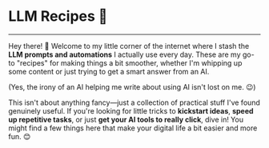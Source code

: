 # LLM Recipes 🍳

---

Hey there! 👋 Welcome to my little corner of the internet where I stash the **LLM prompts and automations** I actually use every day. These are my go-to "recipes" for making things a bit smoother, whether I'm whipping up some content or just trying to get a smart answer from an AI.

(Yes, the irony of an AI helping me write about using AI isn't lost on me. 😉)

This isn't about anything fancy—just a collection of practical stuff I've found genuinely useful. If you're looking for little tricks to **kickstart ideas**, **speed up repetitive tasks**, or just **get your AI tools to really click**, dive in! You might find a few things here that make your digital life a bit easier and more fun. 😊
